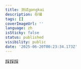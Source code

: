 ```yaml
---
title: 测试gongkai
description: 存储
tags: []
coverImageUrl: ''
language: zh
isSticky: false
status: published
visibility: public
date: '2025-06-20T00:23:34.173Z'
---
```

踩踩踩
